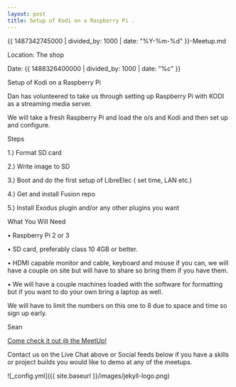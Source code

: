 ```yaml
---
layout: post
title: Setup of Kodi on a Raspberry Pi .
---
```


{{ 1487342745000 | divided_by: 1000 | date: "%Y-%m-%d" }}-Meetup.md

Location: The shop

Date: {{ 1488326400000 | divided_by: 1000 | date: "%c" }}


Setup of Kodi on a Raspberry Pi

Dan has volunteered to take us through setting up Raspberry Pi with KODI as a streaming media server.

We will take a fresh Raspberry Pi and load the o/s and Kodi and then set up and configure.

Steps

1.) Format SD card

2.) Write image to SD

3.) Boot and do the first setup of LibreElec ( set time, LAN etc.)

4.) Get and install Fusion repo

5.) Install Exodus plugin and/or any other plugins you want

What You Will Need

• Raspberry Pi 2 or 3

• SD card, preferably class 10 4GB or better.

• HDMI capable monitor and cable, keyboard and mouse if you can, we will have a couple on site but will have to share so bring them if you have them.

• We will have a couple machines loaded with the software for formatting but if you want to do your own bring a laptop as well.

We will have to limit the numbers on this one to 8 due to space and time so sign up early.

Sean
 
[Come check it out @ the MeetUp!](https://www.meetup.com/londonmakerscommunity/events/237783629/)
 
Contact us on the Live Chat above or Social feeds below if you have a skills or project builds you would like to demo at any of the meetups.
 

![_config.yml]({{ site.baseurl }}/images/jekyll-logo.png)
